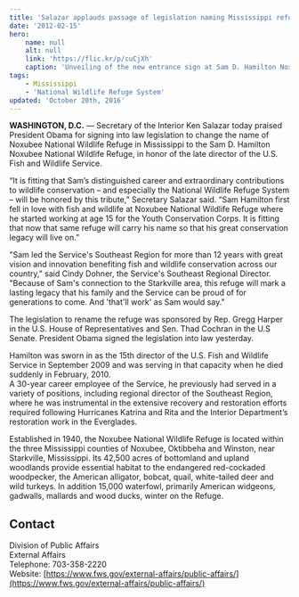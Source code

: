 ```yaml
---
title: 'Salazar applauds passage of legislation naming Mississippi refuge after Sam Hamilton'
date: '2012-02-15'
hero:
    name: null
    alt: null
    link: 'https://flic.kr/p/cuCjXh'
    caption: 'Unveiling of the new entrance sign at Sam D. Hamilton Noxubee National Wildlife Refuge.  Photo by Tom MacKenzie, USFWS.'
tags:
    - Mississippi
    - 'National Wildlife Refuge System'
updated: 'October 20th, 2016'
---
```


**WASHINGTON, D.C.** — Secretary of the Interior Ken Salazar today praised President Obama for signing into law legislation to change the name of Noxubee National Wildlife Refuge in Mississippi to the Sam D. Hamilton Noxubee National Wildlife Refuge, in honor of the late director of the U.S. Fish and Wildlife Service.  

“It is fitting that Sam’s distinguished career and extraordinary contributions to wildlife conservation – and especially the National Wildlife Refuge System – will be honored by this tribute,” Secretary Salazar said. “Sam Hamilton first fell in love with fish and wildlife at Noxubee National Wildlife Refuge where he started working at age 15 for the Youth Conservation Corps. It is fitting that now that same refuge will carry his name so that his great conservation legacy will live on.”  

"Sam led the Service's Southeast Region for more than 12 years with great vision and innovation benefiting fish and wildlife conservation across our country," said Cindy Dohner, the Service's Southeast Regional Director. "Because of Sam's connection to the Starkville area, this refuge will mark a lasting legacy that his family and the Service can be proud of for generations to come. And 'that'll work' as Sam would say."  

The legislation to rename the refuge was sponsored by Rep. Gregg Harper in the U.S. House of Representatives and Sen. Thad Cochran in the U.S Senate. President Obama signed the legislation into law yesterday.  

Hamilton was sworn in as the 15th director of the U.S. Fish and Wildlife Service in September 2009 and was serving in that capacity when he died suddenly in February, 2010.   
A 30-year career employee of the Service, he previously had served in a variety of positions, including regional director of the Southeast Region, where he was instrumental in the extensive recovery and restoration efforts required following Hurricanes Katrina and Rita and the Interior Department’s restoration work in the Everglades.  

Established in 1940, the Noxubee National Wildlife Refuge is located within the three Mississippi counties of Noxubee, Oktibbeha and Winston, near Starkville, Mississippi. Its 42,500 acres of bottomland and upland woodlands provide essential habitat to the endangered red-cockaded woodpecker, the American alligator, bobcat, quail, white-tailed deer and wild turkeys. In addition 15,000 waterfowl, primarily American widgeons, gadwalls, mallards and wood ducks, winter on the Refuge.

## Contact

Division of Public Affairs  
External Affairs  
Telephone: 703-358-2220  
Website: [https://www.fws.gov/external-affairs/public-affairs/](https://www.fws.gov/external-affairs/public-affairs/)
